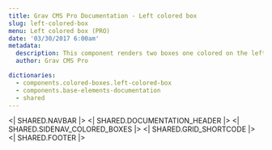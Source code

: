 ```yaml
---
title: Grav CMS Pro Documentation - Left colored box
slug: left-colored-box
menu: Left colored box (PRO)
date: '03/30/2017 6:00am'
metadata:
  description: This component renders two boxes one colored on the left made to contain a big title and the other one made to contain a descriptional content
  author: Grav CMS Pro

dictionaries:
  - components.colored-boxes.left-colored-box
  - components.base-elements-documentation
  - shared
---
```


<| SHARED.NAVBAR |>
<| SHARED.DOCUMENTATION_HEADER |>
<| SHARED.SIDENAV_COLORED_BOXES |>
<| SHARED.GRID_SHORTCODE |>
<| SHARED.FOOTER |>
